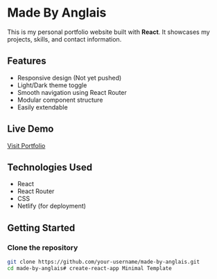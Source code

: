 # Made By Anglais

This is my personal portfolio website built with **React**. It showcases my projects, skills, and contact information.

## Features

- Responsive design (Not yet pushed)
- Light/Dark theme toggle
- Smooth navigation using React Router
- Modular component structure
- Easily extendable


## Live Demo

[Visit Portfolio](https://madebyangel.netlify.app)

## Technologies Used

- React
- React Router
- CSS
- Netlify (for deployment)

## Getting Started

### Clone the repository

```bash
git clone https://github.com/your-username/made-by-anglais.git
cd made-by-anglais# create-react-app Minimal Template
